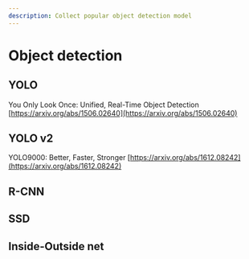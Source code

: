 ```yaml
---
description: Collect popular object detection model
---
```


# Object detection

## YOLO

You Only Look Once: Unified, Real-Time Object Detection [https://arxiv.org/abs/1506.02640](https://arxiv.org/abs/1506.02640)

## YOLO v2

YOLO9000: Better, Faster, Stronger [https://arxiv.org/abs/1612.08242](https://arxiv.org/abs/1612.08242)

## R-CNN

## SSD

## Inside-Outside net

